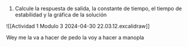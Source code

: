 1. Calcule la respuesta de salida, la constante de tiempo, el tiempo de estabilidad y la gráfica de la solución


![[Actividad 1 Modulo 3 2024-04-30 22.03.12.excalidraw]]


Wey me la va a hacer de pedo la voy a hacer a manopla